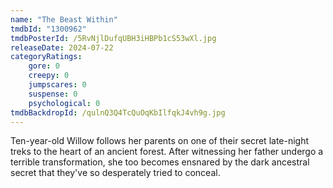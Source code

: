 ```yaml
---
name: "The Beast Within"
tmdbId: "1300962"
tmdbPosterId: /5RvNjlDufqUBH3iHBPb1cS53wXl.jpg
releaseDate: 2024-07-22
categoryRatings:
    gore: 0
    creepy: 0
    jumpscares: 0
    suspense: 0
    psychological: 0
tmdbBackdropId: /qulnQ3Q4TcQuOqKbIlfqkJ4vh9g.jpg
---
```

Ten-year-old Willow follows her parents on one of their secret late-night treks to the heart of an ancient forest. After witnessing her father undergo a terrible transformation, she too becomes ensnared by the dark ancestral secret that they've so desperately tried to conceal.
